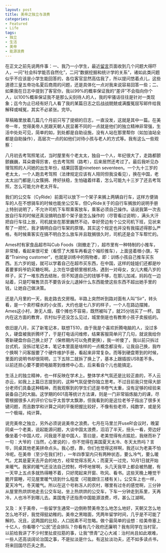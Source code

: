 ```yaml
---
layout: post
title: 美帝之独立与浪费
categories:
- Featured
- Life
tags:
- 独立
- 生活
- 美帝
- 能源浪费
---
```


在正文之前先说两件事：一、我乃一小学生，最近[留言](http://yihui.name/cn/guestbook/)页面收到几个问题大得吓人，一问“社会科学能否自然化”，二问“数据挖掘和统计学的关系”，诸如此类问题似乎不应该是小学生能回答的，各位客官显然高估我了，所以提问悠着点儿，这些道德三皇五帝功名夏后商周的问题，还是具体化一点对我来说容易回答一些；二、如果我在日志中提到了客官你，我以99%的概率保证我的“差评”不会指向你个人，以100%概率保证我不是那么尖刻待人的人，我的牢骚话往往是针对一类现象；迄今为止已经有好几人看了我的某篇日志之后战战兢兢或满腹冤屈写邮件给我解释或喊冤，其实不必紧张。完毕。

草稿箱里放着几篇几个月前只写了提纲的日志，一直没发，这就是其中一篇。在美帝一年，觉得美帝人民跟天朝人民显著不同的一点就是他们的独立精神非常强，生活中处处可见，简单的如，到处都是自助设施，没有人站在那里帮你（如加油站全都是自助操作），高层次一点的如他们对待小孩与老人的方式等。我有这么一些观察：

八月初去考驾照笔试，当时屋里有个老太太，独自一个人，年纪很大了，走路都颤颤巍巍，耳朵聋得厉害，也去考驾照（路考），后来居然还考过了。最后我听见办理驾照的人问她的出生年份，结果回答是nineteen seventeen。一个九十三岁的老太太，一个人跑去考驾照（法律规定应该有人陪同但我没看见），换在中国，老太太出门都是儿女簇拥、搀好扶稳，生怕磕着绊着，怎么可能九十三岁了还去考驾照，怎么可能允许老太开车。

我们的公交车（CyRide）前面可以放下一个架子来搁上两辆自行车，这样方便骑车的人在不想骑车的时候也能坐公交车，但CyRide关于的自行车搁放的说明手册上特别说明了，不允许司机下车帮乘客放车，乘客必须自己操作。话说我第一次去放自行车的时候还真没搞明白那个架子是怎么操作的（尽管看过说明），满头大汗把自行车往上放，司机就坐在那里巍然不动，幸好旁边有个公交司机下班，见状来帮了一把忙，我才搞明白自行车架的原理。其实这个规定也并没有我描述得那么严格，有时候乘客实在搞不明白怎么放车并且耽搁很久时，司机还是会下车帮忙的。

Ames村有家食品超市叫Cub Foods（刚撤走了），超市里有一种特制的小推车，非常矮，看起来很可爱（看惯了大推车再看这个袖珍推车），上面竖着根小旗，写着“Training customer”，也就是训练中的购物者，即：训练小孩自己推车买东西。五六岁的娃，就可以学着自己在超市买东西，在中国，这样的娃娃们还都是吵着要爹妈爷奶买糖吃啊。上次在华盛顿里根机场，遇到一对母女，女儿大概八岁的样子，买了一堆东西去结账，但不知道自己的钱够不够，在那儿加减，妈妈在一边站着，只是叮嘱售货员不要告诉女儿退掉什么东西能使这些东西不超出她手里的钱，让她自己做决策。

还是八月里的一天，我走路去交房租。半路上突然听到路对面有人叫“Sir”，转头看，是一个卖柠檬水的小女孩，大约也是七八岁的样子，一个人在路边摆摊，Ames这小村，渺无人烟，摆个摊也不容易，既然被叫了，就25分钱买了一杯。国内在这方面的教育，农村似乎还没怎么见过，城里倒是也有教育小孩子卖报纸的。

依旧是八月，买了新笔记本，联想T510，由于我是个喜欢折腾电脑的人，没过多久，硬盘被我折腾坏了，于是打电话问维修，结果客服简单问了几句，就说我给你寄新硬盘你自己换上好了（保修期内可以免费更换），我一听傻了，我以前只拆过台式机，没拆过笔记本，笔记本里面是啥样的一点概念都没有，让我自己换，我咋个换啊？问客服要了个硬件维护手册，看起来非常复杂。而等到硬盘寄到的时候，里面的说明书却很简明，三下五除二就拆了换上了，基本上跟插拔USB差不多。以前还担心要不要把电脑寄到维修中心去，后来看自个儿也能搞定。

生活上的独立精神，也一样反映在学术上。整体学术气氛还是比较正直的，不人云亦云，如我上上篇日志提到的，这种气氛促使你独立思考。不过目前我只觉得大部分老师们具备这种精神，而我观察到的学生们还是书卷气太重，没有足够的经验来装备自己的大脑。这学期的601高等统计方法课，则是一门非常锻炼脑力的课，尽管根据很多人的评价它似乎太哲学太飘渺，但我看到的是这位老爷子指出了很多关键问题，而且数学和计算之间的平衡把握比较好，不像有些老师，纯数学，或是另一个极端，纯计算。

说完美帝之独立，另外必须说说美帝之浪费。七月在马里兰开useR!会议时，晚宴同桌一个老美，说起能源问题，大谈中国太浪费，滔滔了半天，扭头一看，旁边好像坐着个中国人哎，问我是不是中国人，答曰是，老美觉得有点尴尬，我继而补了一句：大爷的（当然，心里说的），你不觉得在美国夏天太冷、冬天太热吗？言毕，同桌其他老美拼命点头。我心想，靠，你们也觉得这样啊，我还以为老美不怕冷呢。在美帝（至少在我们村），一年四季室内只有两种状态，要么冷气，要么暖气。尤其是夏天去开会的地方，经常觉得冻死人；而夏天一过完，10月1日就开始来暖气。我家的暖气还没法自己控制，呼呼地冒啊，头几天我早上都会被热醒，有一天早上五点多就热得睡不着，只好爬起来开窗、吹风、看书。这些天晚上睡觉干脆开窗睡，可见屋里暖气烧到什么程度（可能跟住三楼有关）。公交车上也一样，夏天冷气，冬天暖气。所以在这个号称冻人的农村，哪里有过冬的感觉啊，三分钟从屋里热烘烘地走去公交车站，坐上热烘烘的公交车，下车一分钟走到系里，天再冷，人也冷不到哪儿去。美国鬼子还指责中国能源浪费，哼。甚么江湖啊。

又及：关于美帝，一些留学生通常一边倒称赞美帝怎么地怎么地好，天朝又怎么地怎么地不好，我觉得挺幼稚的。美帝之黑暗面，凭两年留学时间，几乎是不可能了解的。况且，这两国的比较，人口因素不可忽略。做个最简单的设想：给美帝塞上十亿人，你看哪个“公民”还会排队？你看有几个政府还廉明？我有同学在当村官，以前给我讲了不少村里扯皮拉筋的事，让我“愤青”之心大减：治村尚且如此艰难，一些人还高谈阔论治国之事，不是扯淡是什么。有这扯淡功夫，还不如多读点书，将来回国尽匹夫之责。
